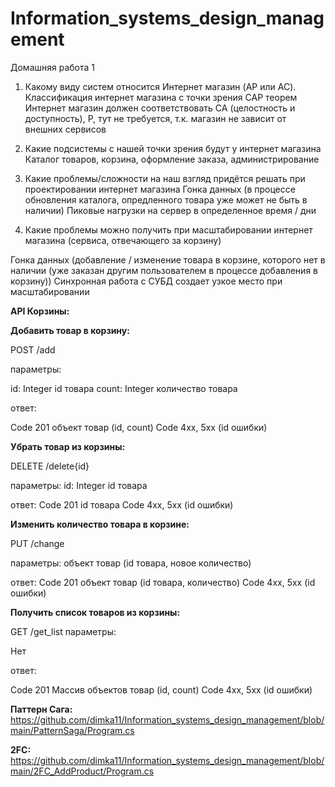 # Information_systems_design_management
Домашняя работа 1

1. Какому виду систем относится Интернет магазин (AP или AC). Классификация интернет магазина с точки зрения CAP теорем
Интернет магазин должен соответствовать CA (целостность и доступность), P, тут не требуется, т.к. магазин не зависит от внешних сервисов

2. Какие подсистемы с нашей точки зрения будут у интернет магазина
Каталог товаров, корзина, оформление заказа, администрирование

3. Какие проблемы/сложности на наш взгляд придётся решать при проектировании интернет магазина
Гонка данных (в процессе обновления каталога, опредленного товара уже может не быть в наличии)
Пиковые нагрузки на сервер в определенное время / дни

4. Какие проблемы можно получить при масштабировании интернет магазина (сервиса, отвечающего за корзину)

Гонка данных (добавление / изменение товара в корзине, которого нет в наличии (уже заказан другим пользователем в процессе добавления в корзину))
Синхронная работа с СУБД создает узкое место при масштабировании

**API Корзины:**

**Добавить товар в корзину:**

POST /add

параметры:

id: Integer id товара
count: Integer количество товара

ответ:

Code 201 объект товар (id, count)
Code 4xx, 5xx (id ошибки)


**Убрать товар из корзины:**

DELETE /delete{id}

параметры:
id: Integer id товара

ответ:
Code 201 id товара
Code 4xx, 5xx (id ошибки)

**Изменить количество товара в корзине:**

PUT /change

параметры:
объект товар (id товара, новое количество)

ответ:
Code 201 объект товар (id товара, количество)
Code 4xx, 5xx (id ошибки)

**Получить список товаров из корзины:**

GET /get_list
параметры:

Нет

ответ:

Code 201 Массив объектов товар (id, count)
Code 4xx, 5xx (id ошибки)



**Паттерн Сага:** https://github.com/dimka11/Information_systems_design_management/blob/main/PatternSaga/Program.cs

**2FC:** 
https://github.com/dimka11/Information_systems_design_management/blob/main/2FC_AddProduct/Program.cs
